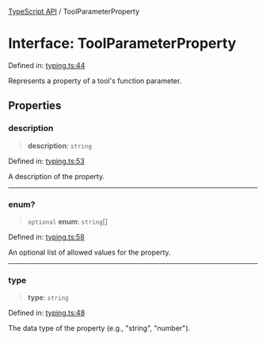 [TypeScript API](../index.md) / ToolParameterProperty

# Interface: ToolParameterProperty

Defined in: [typing.ts:44](https://github.com/adap/internal-intelligence/blob/a1d0007cc0e87e7d01df20a73581c407b63dc7ff/intelligence/ts/src/typing.ts#L44)

Represents a property of a tool's function parameter.

## Properties

### description

> **description**: `string`

Defined in: [typing.ts:53](https://github.com/adap/internal-intelligence/blob/a1d0007cc0e87e7d01df20a73581c407b63dc7ff/intelligence/ts/src/typing.ts#L53)

A description of the property.

***

### enum?

> `optional` **enum**: `string`[]

Defined in: [typing.ts:58](https://github.com/adap/internal-intelligence/blob/a1d0007cc0e87e7d01df20a73581c407b63dc7ff/intelligence/ts/src/typing.ts#L58)

An optional list of allowed values for the property.

***

### type

> **type**: `string`

Defined in: [typing.ts:48](https://github.com/adap/internal-intelligence/blob/a1d0007cc0e87e7d01df20a73581c407b63dc7ff/intelligence/ts/src/typing.ts#L48)

The data type of the property (e.g., "string", "number").
